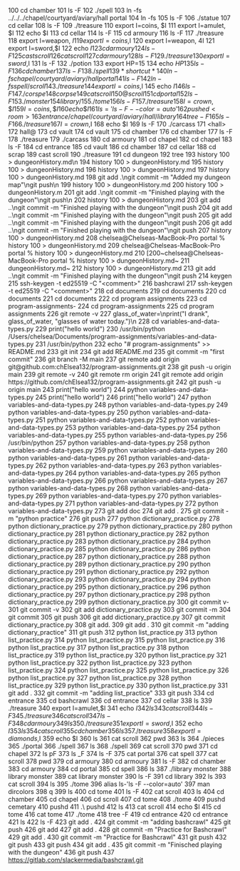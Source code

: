   100  cd chamber 
  101  ls -F 
  102  ./spell
  103  ln -fs ../../../chapel/courtyard/aviary/hall portal
  104  ln -fs
  105  ls -F
  106  ./statue 
  107  cd cellar
  108  ls -F
  109  ./treasure
  110   export I=coins, $I
  111  export I=amulet, $I 
  112  echo $I 
  113  cd cellar
  114  ls -F
  115  cd armoury 
  116  ls -F
  117  ./treasure
  118  export I=weapon, $I 
  119  export I=coins,$I 
  120  export I=weapon, 4I
  121  export I=sword,$I
  122  echo $I 
  123  cd armoury 
  124  ls -F
  125  cast scroll 
  126  cat scroll
  127  cd armoury 
  128  ls -F
  129  ./treasure
  130  export I=sword,$I
  131  ls -F
  132  ./potion
  133  export HP=15
  134  echo $HP
  135  ls -F
  136  cd chamber 
  137  ls -F
  138  ./spell
  139  *shortcut*
  140  ln -fs chapel/courtyard/aviary/hall portal
  141  ls -F
  142  ln -fs spell/scroll
  143  ./treasure
  144  export I=coins,$I
  145  echo $I
  146  ls -F
  147  ./corspe
  148  corpse
  149  cat scroll
  150  @scroll
  151  cd portal 
  152  ls -F
  153  ./monster
  154  library/
  155  ./tome
  156  ls -F
  157  ./treasure
  158  I=crown, \$I
  159  I=coins, \$I
  160  echo \$I
  161  ls='ls -F --color=auto'
  162  pushed <room>
  163  entrance/chapel/courtyard/aviary/hall/library
  164  tree -F
  165  ls -F
  166  ./treasure
  167  I=crown,$I
  168  echo $I
  169  ls -F
  170  ./carcass
  171  <hall>
  172  hall@
  173  cd vault
  174  cd vault
  175  cd chamber
  176  cd chamber
  177  ls -F
  178  ./treasure
  179  ./carcass
  180  cd armoury 
  181  cd chapel 
  182  cd chapel
  183  ls -F
  184  cd entrance
  185  cd vault
  186  cd chamber 
  187  cd cellar
  188  cd scrap 
  189  cast scroll 
  190  ./treasure
  191  cd dungeon
  192  tree
  193  history 100 > dungeonHistory.md\n
  194  history 100 > dungeonHistory.md
  195  history 100 > dungeonHistory.md
  196  history 100 > dungeonHistory.md
  197  history 100 > dungeonHistory.md
  198  git add .\ngit commit -m "Added my dungeon map"\ngit push\n
  199  history 100 > dungeonHistory.md
  200  history 100 > dungeonHistory.m
  201  git add .\ngit commit -m "Finished playing with the dungeon"\ngit push\n
  202   history 100 > dungeonHistory.md
  203  git add ..\ngit commit -m "Finished playing with the dungeon"\ngit push
  204  git add ..\ngit commit -m "Finished playing with the dungeon"\ngit push
  205  git add ..\ngit commit -m "Finished playing with the dungeon"\ngit push
  206  git add ..\ngit commit -m "Finished playing with the dungeon"\ngit push
  207   history 100 > dungeonHistory.md
  208  chelsea@Chelseas-MacBook-Pro portal %  history 100 > dungeonHistory.md
  209  chelsea@Chelseas-MacBook-Pro portal %  history 100 > dungeonHistory.md
  210  [200~chelsea@Chelseas-MacBook-Pro portal %  history 100 > dungeonHistory.md~
  211  dungeonHistory.md~
  212  history 100 > dungeonHistory.md
  213  git add ..\ngit commit -m "Finished playing with the dungeon"\ngit push
  214  keygen
  215  ssh-keygen -t ed25519 -C "<comment>"
  216  bashcrawl
  217  ssh-keygen -t ed25519 -C "<comment>"
  218  cd documents
  219  cd documents
  220  cd documents
  221  cd documents
  222  cd program assignments
  223  cd program-assignments-
  224  cd program-assignments
  225  cd program assignments
  226  git remote -v
  227  glass_of_water=\nprint("I drank", glass_of_water, "glasses of water today.")\n
  228  cd variables-and-data-types.py
  229  print("hello world")
  230  /usr/bin/python /Users/chelsea/Documents/program-assignments/variables-and-data-types.py
  231  /usr/bin/python
  232  echo "# program-assignments" >> README.md
  233  git init
  234  git add README.md
  235  git commit -m "first commit"
  236  git branch -M main
  237  git remote add origin git@github.com:chElsea132/program-assignments.git
  238  git push -u origin main
  239  git remote -v
  240  git remote rm origin
  241  git remote add origin https://github.com/chElsea132/program-assignments.git
  242  git push -u origin main
  243  print("hello world")
  244  python variables-and-data-types.py
  245  print("hello world")
  246  print("hello world")
  247  python variables-and-data-types.py
  248  python variables-and-data-types.py
  249  python variables-and-data-types.py
  250  python variables-and-data-types.py
  251  python variables-and-data-types.py
  252  python variables-and-data-types.py
  253  python variables-and-data-types.py
  254  python variables-and-data-types.py
  255  python variables-and-data-types.py
  256  /usr/bin/python
  257  python variables-and-data-types.py
  258  python variables-and-data-types.py
  259  python variables-and-data-types.py
  260  python variables-and-data-types.py
  261  python variables-and-data-types.py
  262  python variables-and-data-types.py
  263  python variables-and-data-types.py
  264  python variables-and-data-types.py
  265  python variables-and-data-types.py
  266  python variables-and-data-types.py
  267  python variables-and-data-types.py
  268  python variables-and-data-types.py
  269  python variables-and-data-types.py
  270  python variables-and-data-types.py
  271  python variables-and-data-types.py
  272  python variables-and-data-types.py
  273  git add doc
  274  git add .
  275  git commit -m "python practice"
  276  git push
  277  python dictionary_practice.py
  278  python dictionary_practice.py
  279  python dictionary_practice.py
  280  python dictionary_practice.py
  281  python dictionary_practice.py
  282  python dictionary_practice.py
  283  python dictionary_practice.py
  284  python dictionary_practice.py
  285  python dictionary_practice.py
  286  python dictionary_practice.py
  287  python dictionary_practice.py
  288  python dictionary_practice.py
  289  python dictionary_practice.py
  290  python dictionary_practice.py
  291  python dictionary_practice.py
  292  python dictionary_practice.py
  293  python dictionary_practice.py
  294  python dictionary_practice.py
  295  python dictionary_practice.py
  296  python dictionary_practice.py
  297  python dictionary_practice.py
  298  python dictionary_practice.py
  299  python dictionary_practice.py
  300  git commit v-
  301  git commit -v
  302  git add dictionary_practice.py 
  303  git commit -m
  304  git commit 
  305  git push 
  306  git add dictionary_practice.py 
  307  git commit dictionary_practice.py 
  308  git add.
  309  git add .
  310  git commit -m "adding dictionary_practice" 
  311  git push 
  312  python list_practice.py
  313  python list_practice.py
  314  python list_practice.py
  315  python list_practice.py
  316  python list_practice.py
  317  python list_practice.py
  318  python list_practice.py
  319  python list_practice.py
  320  python list_practice.py
  321  python list_practice.py
  322  python list_practice.py
  323  python list_practice.py
  324  python list_practice.py
  325  python list_practice.py
  326  python list_practice.py
  327  python list_practice.py
  328  python list_practice.py
  329  python list_practice.py
  330  python list_practice.py
  331  git add . 
  332  git commit -m "adding list_practice"
  333  git push 
  334  cd entrance
  335  cd bashcrawl
  336  cd entrance
  337  cd cellar
  338  ls
  339  ./treasure
  340  export I=amulet,$I
  341  echo $I
  342  ls 
  343  cat scroll
  344  ls -F
  345  ./treasure
  346  cat scroll
  347  ls -F
  348  cd armoury
  349  ls
  350  ./treasure
  351  export I=sword,$I
  352  echo $I
  353  ls
  354  cat scroll
  355  cd chamber
  356  ls
  357  ./treasure
  358  export I=diamonds,$I
  359  echo $I
  360  ls
  361  cat scroll
  362  pwd
  363  ls
  364  ./pieces
  365  ./portal
  366  ./spell
  367  ls
  368  ./spell
  369  cat scroll
  370  pwd 
  371  cd chapel
  372  ls pF
  373  ls _F
  374  ls -F
  375  cat portal
  376  cat spell
  377  cat scroll
  378  pwd
  379  cd armoury 
  380  cd armoury
  381  ls -F
  382  cd chamber
  383  cd armoury
  384  cd portal
  385  cd spell
  386  ls
  387  ./library monster
  388  library monster
  389  cat library monster 
  390  ls -F
  391  cd library 
  392  ls
  393  cat scroll
  394  ls
  395  ./tome
  396  alias ls-'ls -F --color=auto'
  397  man dircolors
  398  q
  399  ls
  400  cd tome
  401  ls -F
  402  cat scroll
  403  ls
  404  cd chamber
  405  cd chapel
  406  cd scroll
  407  cd tome
  408  ./tome
  409  pushd cemetary
  410  pushd <library>
  411  .\ pushd <library>
  412  ls 
  413  cat scroll
  414  echo $I
  415  cd tome
  416  cat tome
  417  ./tome
  418  tree -F
  419  cd entrance
  420  cd entrance
  421  ls 
  422  ls -F
  423  git add .
  424  git commit -m "adding bashcrawl"
  425  git push 
  426  git add
  427  git add . 
  428  git commit -m "Practice for Bashcrawl"
  429  git add . 
  430  git commit -m "Practice for Bashcrawl"
  431  git push
  432  git push
  433  git push
  434  git add .
  435  git commit -m "Finisched playing with the dungeon"
  436  git push
  437  https://gitlab.com/slackermedia/bashcrawl.git
